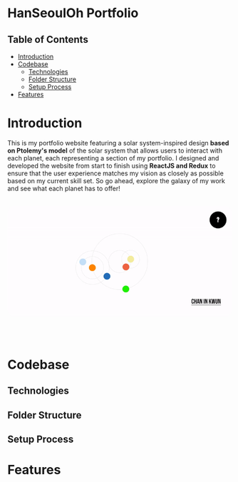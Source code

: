 # HanSeoulOh Portfolio <!-- omit in toc -->
## Table of Contents <!-- omit in toc -->
- [Introduction](#introduction)
- [Codebase](#codebase)
  - [Technologies](#technologies)
  - [Folder Structure](#folder-structure)
  - [Setup Process](#setup-process)
- [Features](#features)

# Introduction
This is my portfolio website featuring a solar system-inspired design **based on Ptolemy's model** of the solar system that allows users to interact with each planet, each representing a section of my portfolio. I designed and developed the website from start to finish using **ReactJS and Redux** to ensure that the user experience matches my vision as closely as possible based on my current skill set. So go ahead, explore the galaxy of my work and see what each planet has to offer!
<br />
<br />
<p align="center">
  <img 
    src="./src/resources/images/portfolio/main.gif"
    alt="First Look"
    style="border-radius: 1rem" 
  />
</p>
<br />
<br />

# Codebase

## Technologies

## Folder Structure

## Setup Process

# Features


